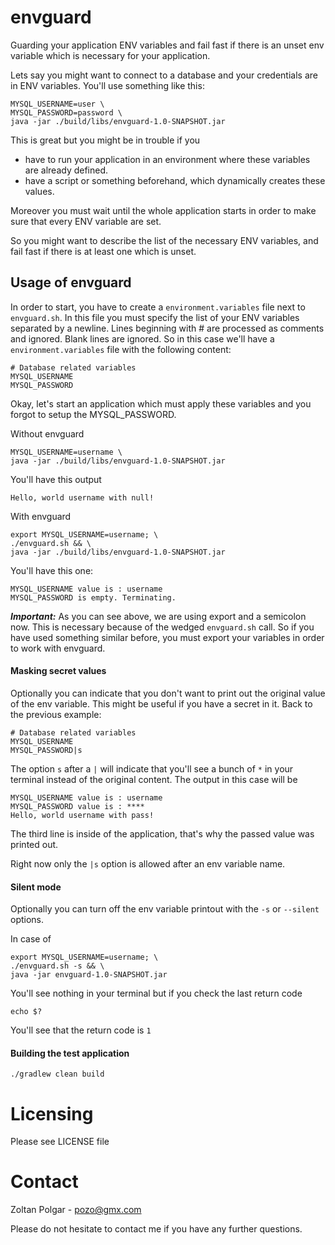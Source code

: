 # envguard

Guarding your application ENV variables and fail fast if there is an unset env variable which is necessary for your application.

Lets say you might want to connect to a database and your credentials are in ENV variables. You'll use something like this:

    MYSQL_USERNAME=user \
    MYSQL_PASSWORD=password \
    java -jar ./build/libs/envguard-1.0-SNAPSHOT.jar
    
This is great but you might be in trouble if you 

 - have to run your application in an environment where these variables are already defined.
 - have a script or something beforehand, which dynamically creates these values. 
 
Moreover you must wait until the whole application starts in order to make sure that every ENV variable are set.

So you might want to describe the list of the necessary ENV variables, and fail fast if there is at least one which is unset.

## Usage of envguard

In order to start, you have to create a `environment.variables` file next to `envguard.sh`. In this file you must specify the list of your ENV variables separated by a newline. Lines beginning with # are processed as comments and ignored. Blank lines are ignored. So in this case we'll have a `environment.variables` file with the following content:
    
    # Database related variables
    MYSQL_USERNAME
    MYSQL_PASSWORD

Okay, let's start an application which must apply these variables and you forgot to setup the MYSQL_PASSWORD.

Without envguard

    MYSQL_USERNAME=username \
    java -jar ./build/libs/envguard-1.0-SNAPSHOT.jar
    
You'll have this output

    Hello, world username with null!

With envguard

    export MYSQL_USERNAME=username; \
    ./envguard.sh && \
    java -jar ./build/libs/envguard-1.0-SNAPSHOT.jar

You'll have this one:

    MYSQL_USERNAME value is : username
    MYSQL_PASSWORD is empty. Terminating.

**_Important:_**  As you can see above, we are using export and a semicolon now. This is necessary because of the wedged `envguard.sh` call. So if you have used something similar before, you must export your variables in order to work with envguard.

#### Masking secret values

Optionally you can indicate that you don't want to print out the original value of the env variable. This might be useful if you have a secret in it. Back to the previous example:

    # Database related variables
    MYSQL_USERNAME
    MYSQL_PASSWORD|s

The option `s` after a `|` will indicate that you'll see a bunch of `*` in your terminal instead of the original content. The output in this case will be

    MYSQL_USERNAME value is : username
    MYSQL_PASSWORD value is : ****
    Hello, world username with pass!
    
The third line is inside of the application, that's why the passed value was printed out.

Right now only the `|s` option is allowed after an env variable name.
    
#### Silent mode

Optionally you can turn off the env variable printout with the `-s`  or `--silent` options. 

In case of

    export MYSQL_USERNAME=username; \
    ./envguard.sh -s && \
    java -jar envguard-1.0-SNAPSHOT.jar

You'll see nothing in your terminal but if you check the last return code

    echo $?
    
You'll see that the return code is `1`

#### Building the test application

    ./gradlew clean build

# Licensing 

Please see LICENSE file

# Contact

Zoltan Polgar - pozo@gmx.com

Please do not hesitate to contact me if you have any further questions.